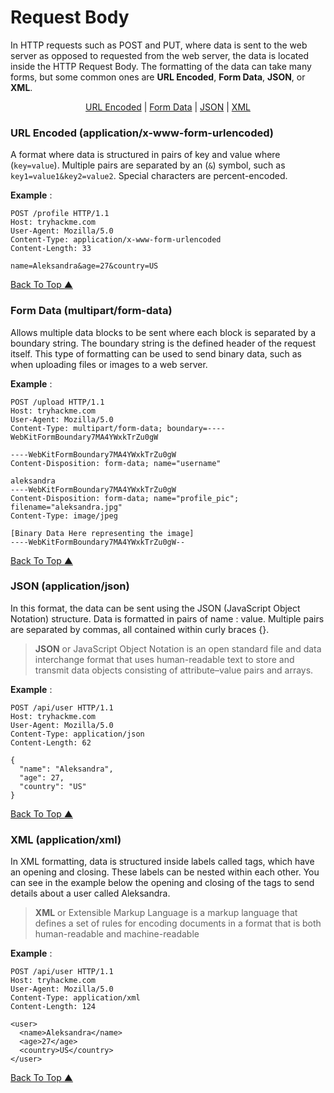 # Request Body

In HTTP requests such as POST and PUT, where data is sent to the web server as opposed to requested from the web server, the data is located inside the HTTP Request Body. The formatting of the data can take many forms, but some common ones are **URL Encoded**, **Form Data**, **JSON**, or **XML**.

<div align="center">

[URL Encoded](#url-encoded-applicationx-www-form-urlencoded) |
[Form Data](#form-data-multipartform-data) |
[JSON](#json-applicationjson) |
[XML](#xml-applicationxml)

</div>

### URL Encoded (application/x-www-form-urlencoded)

A format where data is structured in pairs of key and value where (``key=value``). Multiple pairs are separated by an (``&``) symbol, such as ``key1=value1&key2=value2``. Special characters are percent-encoded.

**Example** :

```http
POST /profile HTTP/1.1
Host: tryhackme.com
User-Agent: Mozilla/5.0
Content-Type: application/x-www-form-urlencoded
Content-Length: 33

name=Aleksandra&age=27&country=US
```

[Back To Top ▲](#request-body)

### Form Data (multipart/form-data)

Allows multiple data blocks to be sent where each block is separated by a boundary string. The boundary string is the defined header of the request itself. This type of formatting can be used to send binary data, such as when uploading files or images to a web server.

**Example** :

```http
POST /upload HTTP/1.1
Host: tryhackme.com
User-Agent: Mozilla/5.0
Content-Type: multipart/form-data; boundary=----WebKitFormBoundary7MA4YWxkTrZu0gW

----WebKitFormBoundary7MA4YWxkTrZu0gW
Content-Disposition: form-data; name="username"

aleksandra
----WebKitFormBoundary7MA4YWxkTrZu0gW
Content-Disposition: form-data; name="profile_pic"; filename="aleksandra.jpg"
Content-Type: image/jpeg

[Binary Data Here representing the image]
----WebKitFormBoundary7MA4YWxkTrZu0gW--
```

[Back To Top ▲](#request-body)

### JSON (application/json)

In this format, the data can be sent using the JSON (JavaScript Object Notation) structure. Data is formatted in pairs of name : value. Multiple pairs are separated by commas, all contained within curly braces {}.

> **JSON** or JavaScript Object Notation is an open standard file and data interchange format that uses human-readable text to store and transmit data objects consisting of attribute–value pairs and arrays.

**Example** :

```http
POST /api/user HTTP/1.1
Host: tryhackme.com
User-Agent: Mozilla/5.0
Content-Type: application/json
Content-Length: 62

{
  "name": "Aleksandra",
  "age": 27,
  "country": "US"
}
```

[Back To Top ▲](#request-body)

### XML (application/xml)

In XML formatting, data is structured inside labels called tags, which have an opening and closing. These labels can be nested within each other. You can see in the example below the opening and closing of the tags to send details about a user called Aleksandra.

> **XML** or Extensible Markup Language is a markup language that defines a set of rules for encoding documents in a format that is both human-readable and machine-readable

**Example** :

```http
POST /api/user HTTP/1.1
Host: tryhackme.com
User-Agent: Mozilla/5.0
Content-Type: application/xml
Content-Length: 124

<user>
  <name>Aleksandra</name>
  <age>27</age>
  <country>US</country>
</user>
```

[Back To Top ▲](#request-body)